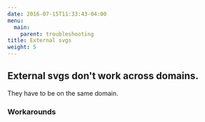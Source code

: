 ```yaml
---
date: 2016-07-15T11:33:43-04:00
menu:
  main:
    parent: troubleshooting
title: External svgs
weight: 5
---
```


## External svgs don't work across domains.

They have to be on the same domain.

### Workarounds